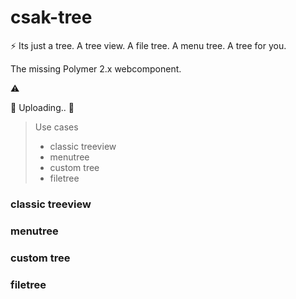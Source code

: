 # csak-tree
:zap: Its just a tree. A tree view. A file tree. A menu tree. A tree for you.  

The missing Polymer 2.x webcomponent.  

:warning:	

:construction: 
Uploading..
:construction:

> Use cases
> + classic treeview
> + menutree
> + custom tree
> + filetree

### classic treeview
### menutree
### custom tree
### filetree
